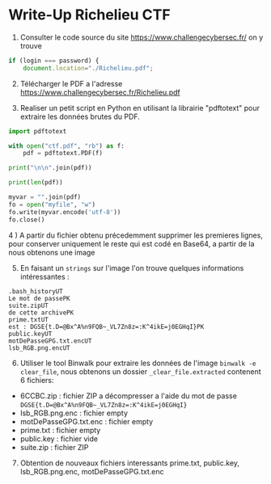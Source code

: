 # Write-Up Richelieu CTF

1) Consulter le code source du site https://www.challengecybersec.fr/ on y trouve


```javascript
if (login === password) {
    document.location="./Richelieu.pdf";
```


2) Télécharger le PDF a l'adresse https://www.challengecybersec.fr/Richelieu.pdf


3) Realiser un petit script en Python en utilisant la librairie "pdftotext" pour extraire les données brutes du PDF.


```python
import pdftotext

with open("ctf.pdf", "rb") as f:
    pdf = pdftotext.PDF(f)

print("\n\n".join(pdf))

print(len(pdf))

myvar = "".join(pdf)
fo = open("myfile", "w")
fo.write(myvar.encode('utf-8'))
fo.close()
```

4 ) A partir du fichier obtenu précedemment supprimer les premieres lignes, pour conserver uniquement le reste qui est codé en Base64, a partir de la nous obtenons une image 

5) En faisant un `strings` sur l'image l'on trouve quelques informations intéressantes : 

```
.bash_historyUT  
Le mot de passePK  
suite.zipUT  
de cette archivePK  
prime.txtUT  
est : DGSE{t.D=@Bx^A%n9FQB~_VL7Zn8z=:K^4ikE=j0EGHqI}PK  
public.keyUT  
motDePasseGPG.txt.encUT  
lsb_RGB.png.encUT
```


6) Utiliser le tool Binwalk pour extraire les données de l'image `binwalk -e clear_file`, nous obtenons un dossier `_clear_file.extracted` contenent 6 fichiers: 
- 6CCBC.zip : fichier ZIP a décompresser a l'aide du mot de passe `DGSE{t.D=@Bx^A%n9FQB~_VL7Zn8z=:K^4ikE=j0EGHqI}`
- lsb_RGB.png.enc : fichier empty
- motDePasseGPG.txt.enc : fichier empty
- prime.txt : fichier empty
- public.key : fichier vide
- suite.zip : fichier ZIP


7)  Obtention de nouveaux fichiers interessants prime.txt, public.key, lsb_RGB.png.enc, motDePasseGPG.txt.enc
